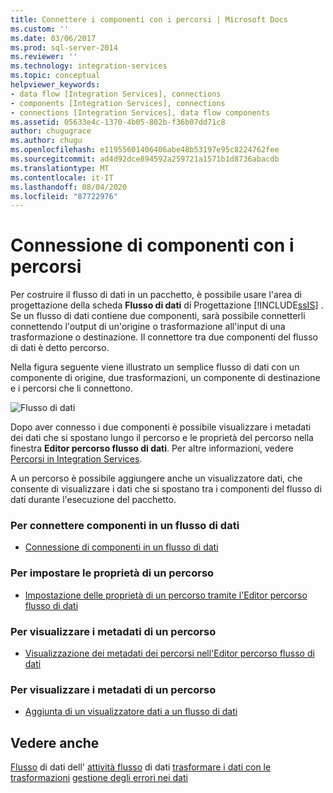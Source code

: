 ```yaml
---
title: Connettere i componenti con i percorsi | Microsoft Docs
ms.custom: ''
ms.date: 03/06/2017
ms.prod: sql-server-2014
ms.reviewer: ''
ms.technology: integration-services
ms.topic: conceptual
helpviewer_keywords:
- data flow [Integration Services], connections
- components [Integration Services], connections
- connections [Integration Services], data flow components
ms.assetid: 05633e4c-1370-4b05-802b-f36b07dd71c8
author: chugugrace
ms.author: chugu
ms.openlocfilehash: e11955601406406abe48b53197e95c8224762fee
ms.sourcegitcommit: ad4d92dce894592a259721a1571b1d8736abacdb
ms.translationtype: MT
ms.contentlocale: it-IT
ms.lasthandoff: 08/04/2020
ms.locfileid: "87722976"
---
```

# <a name="connect-components-with-paths"></a>Connessione di componenti con i percorsi
  Per costruire il flusso di dati in un pacchetto, è possibile usare l'area di progettazione della scheda **Flusso di dati** di Progettazione [!INCLUDE[ssIS](../includes/ssis-md.md)] . Se un flusso di dati contiene due componenti, sarà possibile connetterli connettendo l'output di un'origine o trasformazione all'input di una trasformazione o destinazione. Il connettore tra due componenti del flusso di dati è detto percorso.

 Nella figura seguente viene illustrato un semplice flusso di dati con un componente di origine, due trasformazioni, un componente di destinazione e i percorsi che li connettono.

 ![Flusso di dati](media/mw-dts-08.gif "Flusso di dati")

 Dopo aver connesso i due componenti è possibile visualizzare i metadati dei dati che si spostano lungo il percorso e le proprietà del percorso nella finestra **Editor percorso flusso di dati**. Per altre informazioni, vedere [Percorsi in Integration Services](data-flow/integration-services-paths.md).

 A un percorso è possibile aggiungere anche un visualizzatore dati, che consente di visualizzare i dati che si spostano tra i componenti del flusso di dati durante l'esecuzione del pacchetto.

### <a name="to-connect-components-in-a-data-flow"></a>Per connettere componenti in un flusso di dati

-   [Connessione di componenti in un flusso di dati](data-flow/connect-components-in-a-data-flow.md)

### <a name="to-set-path-properties"></a>Per impostare le proprietà di un percorso

-   [Impostazione delle proprietà di un percorso tramite l'Editor percorso flusso di dati](../../2014/integration-services/set-the-properties-of-a-path-by-using-the-data-flow-path-editor.md)

### <a name="to-view-path-metadata"></a>Per visualizzare i metadati di un percorso

-   [Visualizzazione dei metadati dei percorsi nell'Editor percorso flusso di dati](../../2014/integration-services/view-path-metadata-in-the-data-flow-path-editor.md)

### <a name="to-view-path-metadata"></a>Per visualizzare i metadati di un percorso

-   [Aggiunta di un visualizzatore dati a un flusso di dati](../../2014/integration-services/add-a-data-viewer-to-a-data-flow.md)

## <a name="see-also"></a>Vedere anche
 [Flusso](data-flow/data-flow.md) di dati dell' [attività flusso](control-flow/data-flow-task.md) di dati [trasformare i dati con le trasformazioni](data-flow/transformations/transform-data-with-transformations.md) [gestione degli errori nei dati](data-flow/error-handling-in-data.md)


